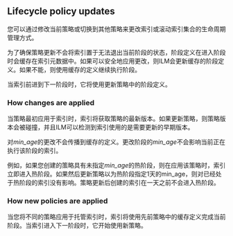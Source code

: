 ## Lifecycle policy updates

您可以通过修改当前策略或切换到其他策略来更改索引或滚动索引集合的生命周期管理方式。



为了确保策略更新不会将索引置于无法退出当前阶段的状态，阶段定义在进入阶段时会缓存在索引元数据中。如果可以安全地应用更改，则ILM会更新缓存的阶段定义。如果不能，则使用缓存的定义继续执行阶段。

当索引前进到下一阶段时，它将使用更新策略中的阶段定义。

### How changes are applied



当策略最初应用于索引时，索引将获取策略的最新版本。如果更新策略，则策略版本会被碰撞，并且ILM可以检测到索引使用的是需要更新的早期版本。

对*min_age*的更改不会传播到缓存的定义。更改阶段的*min_age*不会影响当前正在执行该阶段的索引。



例如，如果您创建的策略具有未指定*min_age*的热阶段，则在应用该策略时，索引立即进入热阶段。如果然后更新策略以为热阶段指定1天的min_age，则对已经处于热阶段的索引没有影响。策略更新后创建的索引在一天之前不会进入热阶段。

### How new policies are applied

当您将不同的策略应用于托管索引时，索引将使用先前策略中的缓存定义完成当前阶段。当索引进入下一阶段时，它开始使用新策略。